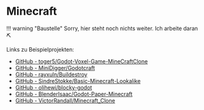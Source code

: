 # Minecraft

!!! warning "Baustelle"
    Sorry, hier steht noch nichts weiter. Ich arbeite daran ⛏

Links zu Beispielprojekten:

- [GitHub - toger5/Godot-Voxel-Game-MineCraftClone](https://github.com/toger5/Godot-Voxel-Game-MineCraftClone)
- [GitHub - MiniDigger/Godotcraft](https://github.com/MiniDigger/Godotcraft)
- [GitHub - rayxuln/Buildestroy](https://github.com/rayxuln/Buildestroy)
- [GitHub - SindreStokke/Basic-Minecraft-Lookalike](https://github.com/SindreStokke/Basic-Minecraft-Lookalike)
- [GitHub - olihewi/blocky-godot](https://github.com/olihewi/blocky-godot)
- [GitHub - BlenderIsaac/Godot-Paper-Minecraft](https://github.com/BlenderIsaac/Godot-Paper-Minecraft)
- [GitHub - VictorRandall/Minecraft_Clone](https://github.com/VictorRandall/Minecraft_Clone)